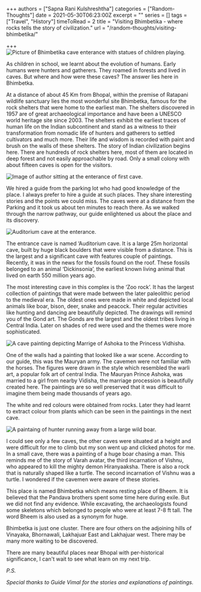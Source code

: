 +++
authors = ["Sapna Rani Kulshreshtha"]
categories = ["Random-Thoughts"]
date = 2021-05-30T06:23:00Z
excerpt = ""
series = []
tags = ["Travel", "History"]
timeToRead = 2
title = "Visiting Bhimbetika - where rocks tells the story of civilization."
url = "/random-thoughts/visiting-bhimbetika/"

+++
![Picture of Bhimbetika cave enterance with statues of children playing.](/images/img_20210131_120532.jpg "Bhimbetika")

As children in school, we learnt about the evolution of humans. Early humans were hunters and gatherers. They roamed in forests and lived in caves. But where and how were these caves? The answer lies here in Bhimbetka.

At a distance of about 45 Km from Bhopal, within the premise of Ratapani wildlife sanctuary lies the most wonderful site Bhimbetka, famous for the rock shelters that were home to the earliest man. The shelters discovered in 1957 are of great archaeological importance and have been a UNESCO world heritage site since 2003. The shelters exhibit the earliest traces of human life on the Indian subcontinent and stand as a witness to their transformation from nomadic life of hunters and gatherers to settled cultivators and much more. Their life and wisdom is recorded with paint and brush on the walls of these shelters. The story of Indian civilization begins here. There are hundreds of rock shelters here, most of them are located in deep forest and not easily approachable by road. Only a small colony with about fifteen caves is open for the visitors.

![Image of author sitting at the enterance of first cave.](/images/img_20210131_120623.jpg "Author at the enterance.")

We hired a guide from the parking lot who had good knowledge of the place. I always prefer to hire a guide at such places. They share interesting stories and the points we could miss. The caves were at a distance from the Parking and it took us about ten minutes to reach there. As we walked through the narrow pathway, our guide enlightened us about the place and its discovery.

![Auditorium cave at the enterance.](/images/img_20210131_124103.jpg "Auditorium")

The entrance cave is named ‘Auditorium cave. It is a large 25m horizontal cave, built by huge black boulders that were visible from a distance. This is the largest and a significant cave with features couple of paintings. Recently, it was in the news for the fossils found on the roof. These fossils belonged to an animal ‘Dickinsonia’, the earliest known living animal that lived on earth 550 million years ago.

The most interesting cave in this complex is the ‘Zoo rock’. It has the largest collection of paintings that were made between the later paleolithic period to the medieval era. The oldest ones were made in white and depicted local animals like boar, bison, deer, snake and peacock. Their regular activities like hunting and dancing are beautifully depicted. The drawings will remind you of the Gond art. The Gonds are the largest and the oldest tribes living in Central India. Later on shades of red were used and the themes were more sophisticated.

![A cave painting depicting Marrige of Ashoka to the Princess Vidhisha. ](/images/img_20210131_123014.jpg "Ashoka's Marrige")

One of the walls had a painting that looked like a war scene. According to our guide, this was the Mauryan army. The cavemen were not familiar with the horses. The figures were drawn in the style which resembled the warli art, a popular folk art of central India. The Mauryan Prince Ashoka, was married to a girl from nearby Vidisha, the marriage procession is beautifully created here. The paintings are so well preserved that it was difficult to imagine them being made thousands of years ago.

The white and red colours were obtained from rocks. Later they had learnt to extract colour from plants which can be seen in the paintings in the next cave.

![A paintaing of hunter running away from a large wild boar.](/images/img_20210131_123921.jpg "Hunter becoms hunted")

I could see only a few caves, the other caves were situated at a height and were difficult for me to climb but my son went up and clicked photos for me. In a small cave, there was a painting of a huge boar chasing a man. This reminds me of the story of Varah avatar, the third incarnation of Vishnu, who appeared to kill the mighty demon Hiranyaaksha. There is also a rock that is naturally shaped like a turtle. The second incarnation of Vishnu was a turtle. I wondered if the cavemen were aware of these stories.

This place is named Bhimbetka which means resting place of Bheem. It is believed that the Pandava brothers spent some time here during exile. But we did not find any evidence. While excavating, the archaeologists found some skeletons which belonged to people who were at least 7-8 ft tall. The word Bheem is also used as a synonym for huge.

Bhimbetka is just one cluster. There are four others on the adjoining hills of Vinayaka, Bhornawali, Lakhajuar East and Lakhajuar west. There may be many more waiting to be discovered. 

There are many beautiful places near Bhopal with per-historical significance, I can't wait to see what learn on my next trip. 

_P.S._ 

_Special thanks to Guide Vimal for the stories and explanations of paintings._